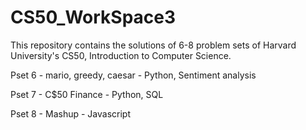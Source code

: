 # CS50_WorkSpace3
This repository contains the solutions of 6-8 problem sets of Harvard University's CS50, Introduction to Computer Science.

Pset 6 - mario, greedy, caesar - Python, Sentiment analysis 

Pset 7 - C$50 Finance - Python, SQL

Pset 8 - Mashup - Javascript
